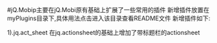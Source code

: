﻿#jQ.Mobip主要在jQ.Mobi原有基础上扩展了一些常用的插件
新增插件放置在myPlugins目录下,具体用法点击进入该目录查看README文件
新增插件如下:

1).jq.act_sheet 在jq.actionsheet的基础上增加了带标题栏的actionsheet

